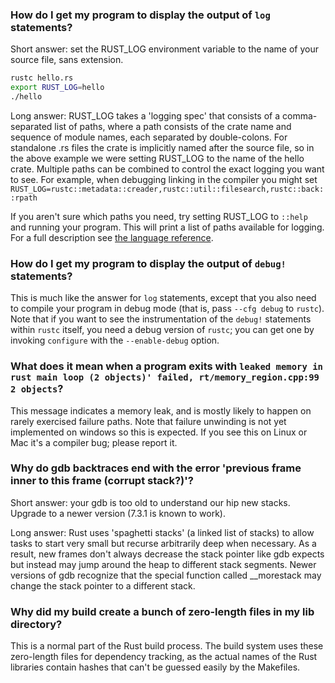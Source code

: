 ### How do I get my program to display the output of `log` statements?

Short answer: set the RUST_LOG environment variable to the name of your source file, sans extension.

```sh
rustc hello.rs
export RUST_LOG=hello
./hello
```

Long answer: RUST_LOG takes a 'logging spec' that consists of a comma-separated list of paths, where a path consists of the crate name and sequence of module names, each separated by double-colons. For standalone .rs files the crate is implicitly named after the source file, so in the above example we were setting RUST_LOG to the name of the hello crate. Multiple paths can be combined to control the exact logging you want to see. For example, when debugging linking in the compiler you might set `RUST_LOG=rustc::metadata::creader,rustc::util::filesearch,rustc::back::rpath`

If you aren't sure which paths you need, try setting RUST_LOG to `::help` and running your program. This will print a list of paths available for logging. For a full description see [the language reference][1].

[1]:http://doc.rust-lang.org/doc/rust.html#logging-system

### How do I get my program to display the output of `debug!` statements?

This is much like the answer for `log` statements, except that you also need to compile your program in debug mode (that is, pass `--cfg debug` to `rustc`).  Note that if you want to see the instrumentation of the `debug!` statements within `rustc` itself, you need a debug version of `rustc`; you can get one by invoking `configure` with the `--enable-debug` option.

### What does it mean when a program exits with `leaked memory in rust main loop (2 objects)' failed, rt/memory_region.cpp:99 2 objects`?

This message indicates a memory leak, and is mostly likely to happen on rarely exercised failure paths. Note that failure unwinding is not yet implemented on windows so this is expected. If you see this on Linux or Mac it's a compiler bug; please report it.

### Why do gdb backtraces end with the error 'previous frame inner to this frame (corrupt stack?)'?

Short answer: your gdb is too old to understand our hip new stacks. Upgrade to a newer version (7.3.1 is known to work).

Long answer: Rust uses 'spaghetti stacks' (a linked list of stacks) to allow tasks to start very small but recurse arbitrarily deep when necessary. As a result, new frames don't always decrease the stack pointer like gdb expects but instead may jump around the heap to different stack segments. Newer versions of gdb recognize that the special function called __morestack may change the stack pointer to a different stack.

### Why did my build create a bunch of zero-length files in my lib directory?

This is a normal part of the Rust build process. The build system uses these zero-length files for dependency tracking, as the actual names of the Rust libraries contain hashes that can't be guessed easily by the Makefiles.
